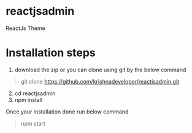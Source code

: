 # reactjsadmin
ReactJs Theme

# Installation steps
1. download the zip or you can clone using git by the below command 
> git clone https://github.com/krishnadeveloper/reactjsadmin.git
2. cd reactjsadmin
3. npm install

Once your installation done run below command
> npm start
